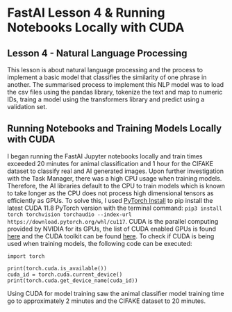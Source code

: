 # FastAI Lesson 4 & Running Notebooks Locally with CUDA

## Lesson 4 - Natural Language Processing
This lesson is about natural language processing and the process to implement a basic model that classifies the similarity of one phrase in another. The summarised process to implement this NLP model was to load the csv files using the pandas library, tokenize the text and map to numeric IDs, traing a model using the transformers library and predict using a validation set.


## Running Notebooks and Training Models Locally with CUDA
I began running the FastAI Jupyter notebooks locally and train times exceeded 20 minutes for animal classification and 1 hour for the CIFAKE dataset to classify real and AI generated images. Upon further investigation with the Task Manager, there was a high CPU usage when training models. Therefore, the AI libraries default to the CPU to train models which is known to take longer as the CPU does not process high dimensional tensors as efficiently as GPUs. To solve this, I used [PyTorch Install](https://pytorch.org/get-started/locally/) to pip install the latest CUDA 11.8 PyTorch version with the terminal command: `pip3 install torch torchvision torchaudio --index-url https://download.pytorch.org/whl/cu117`. CUDA is the parallel computing provided by NVIDIA for its GPUs, the list of CUDA enabled GPUs is found [here](https://developer.nvidia.com/cuda-gpus) and the CUDA toolkit can be found [here](https://developer.nvidia.com/cuda-toolkit). To check if CUDA is being used when training models, the following code can be executed:
```
import torch

print(torch.cuda.is_available())
cuda_id = torch.cuda.current_device()
print(torch.cuda.get_device_name(cuda_id))

```

Using CUDA for model training saw the animal classifier model training time go to approximately 2 minutes and the CIFAKE dataset to 20 minutes.
